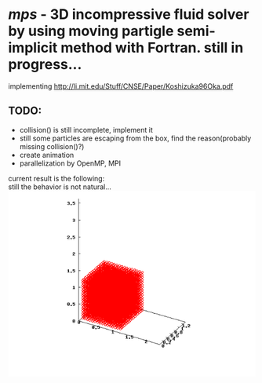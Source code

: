 *mps* - 3D incompressive fluid solver by using moving partigle semi-implicit method with Fortran. still in progress...
======
implementing http://li.mit.edu/Stuff/CNSE/Paper/Koshizuka96Oka.pdf  
  
TODO:  
---
- collision() is still incomplete, implement it  
- still some particles are escaping from the box, find the reason(probably missing collision()?)  
- create animation  
- parallelization by OpenMP, MPI  

current result is the following:  
still the behavior is not natural... 
![Alt text](./water_collapse.gif?raw=true "water collapse")
